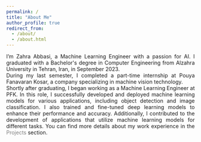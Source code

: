 ```yaml
---
permalink: /
title: "About Me"
author_profile: true
redirect_from: 
  - /about/
  - /about.html
---
```


<style>
  .justify-text {
    text-align: justify;
  }
  .justify-text a {
    color: #808080;
    text-decoration: None;
  }
</style>

<!-- <div class="justify-text">

<p style="text-align: justify;"> I'm Zahra Abbasi, a Machine Learning Engineer passionate about AI. In September 2023, I graduated with a Bachelor's degree in Computer Engineering from Alzahra University in Tehran, Iran.</p>
<p style="text-align: justify;"> Soon after, I started working as a Machine Learning Engineer at <a href='http://en.pfkvision.com'> Pouya Fanavaran Kosar </a>, a company that works on machine vision technology.</p>

<p>In my last semsetr I did a part-time internship at <a href='http://en.pfkvision.com'> Pouya Fanavaran Kosar </a>, a company that works on machine vision technology.</p>
<p style="text-align: justify;"> Soon after graduating, I started working as a Machine Learning Engineer at pfk
In this role, I successfully developed and deployed machine learning models for diverse applications, such as object detection and image classification. I also worked on training and fine-tuning deep learning models to improve their performance and accuracy. Additionally, I was involved in the development of applications that use machine learning models for different tasks. You can find more details about my work experience in <a href='/projects'>Projects</a> section.
</p>
</div> -->

<div class="justify-text">
I’m Zahra Abbasi, a Machine Learning Engineer with a passion for AI. I graduated with a Bachelor's degree in Computer Engineering from Alzahra University in Tehran, Iran, in September 2023. <br/>
During my last semester, I completed a part-time internship at Pouya Fanavaran Kosar, a company specializing in machine vision technology.<br/>
Shortly after graduating, I began working as a Machine Learning Engineer at PFK. In this role, I successfully developed and deployed machine learning models for various applications, including object detection and image classification. I also trained and fine-tuned deep learning models to enhance their performance and accuracy. 
Additionally, I contributed to the development of applications that utilize machine learning models for different tasks. You can find more details about my work experience in the <a href='/projects'>Projects</a> section.
</div>